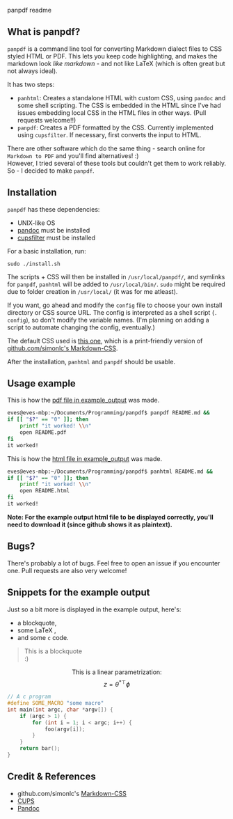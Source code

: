 panpdf readme

## What is panpdf?

`panpdf` is a command line tool for converting Markdown dialect files to CSS styled HTML or PDF. This lets you keep code highlighting, and makes the markdown look *like markdown* - and not like LaTeX (which is often great but not always ideal).

It has two steps:  
- `panhtml`: Creates a standalone HTML with custom CSS, using `pandoc` and some shell scripting. The CSS is embedded in the HTML since I've had issues embedding local CSS in the HTML files in other ways. (Pull requests welcome!!)  
- `panpdf`: Creates a PDF formatted by the CSS. Currently implemented using `cupsfilter`. If necessary, first converts the input to HTML.

There are other software which do the same thing - search online for `Markdown to PDF` and you'll find alternatives! :)  
However, I tried several of these tools but couldn't get them to work reliably. So - I decided to make `panpdf`.

## Installation

`panpdf` has these dependencies:  

* UNIX-like OS
* [pandoc](https://pandoc.org) must be installed
* [cupsfilter](https://www.cups.org/) must be installed

For a basic installation, run:
```
sudo ./install.sh
```
The scripts + CSS will then be installed in `/usr/local/panpdf/`, and symlinks for `panpdf`, `panhtml` will be added to `/usr/local/bin/`. `sudo` might be required due to folder creation in `/usr/local/` (it was for me atleast).

If you want, go ahead and modify the `config` file to choose your own install directory or CSS source URL. The config is interpreted as a shell script (`. config`), so don't modify the variable names. (I'm planning on adding a script to automate changing the config, eventually.)

The default CSS used is [this one](https://github.com/eirikeve/Markdown-CSS), which is a print-friendly version of [github.com/simonlc's Markdown-CSS](https://github.com/simonlc/Markdown-CSS).

After the installation, `panhtml` and `panpdf` should be usable.


## Usage example

This is how the [pdf file in example_output](example_output/README.pdf) was made.  
```bash
eves@eves-mbp:~/Documents/Programming/panpdf$ panpdf README.md &&
if [[ "$?" == "0" ]]; then
    printf "it worked! \\n"
    open README.pdf
fi
it worked! 
```

This is how the [html file in example_output](example_output/README.html) was made.  
```bash
eves@eves-mbp:~/Documents/Programming/panpdf$ panhtml README.md &&
if [[ "$?" == "0" ]]; then
    printf "it worked! \\n"
    open README.html
fi
it worked! 
```

**Note: For the example output html file to be displayed correctly, you'll need to download it (since github shows it as plaintext).**


## Bugs?

There's probably a lot of bugs. Feel free to open an issue if you encounter one. Pull requests are also very welcome!

## Snippets for the example output

Just so a bit more is displayed in the example output, here's:  

* a blockquote,  
* some LaTeX ,  
* and some `c` code.  

>This is a blockquote  
> :)

$$\text{This is a linear parametrization:} $$
$$ z = \theta^{*\top} \phi $$

```c
// A c program
#define SOME_MACRO "some macro"
int main(int argc, char *argv[]) {
    if (argc > 1) {
        for (int i = 1; i < argc; i++) {
            foo(argv[i]);
        }
    }
    return bar();
}
```

## Credit & References

* github.com/simonlc's [Markdown-CSS](https://github.com/simonlc/Markdown-CSS)  
* [CUPS](https://www.cups.org/)  
* [Pandoc](pandoc.org)  